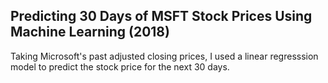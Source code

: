 ## Predicting 30 Days of MSFT Stock Prices Using Machine Learning (2018)
Taking Microsoft's past adjusted closing prices, I used a linear regresssion model to predict the stock price for the next 30 days.
